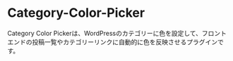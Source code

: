 # Category-Color-Picker
Category Color Pickerは、WordPressのカテゴリーに色を設定して、フロントエンドの投稿一覧やカテゴリーリンクに自動的に色を反映させるプラグインです。
